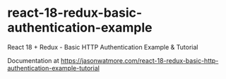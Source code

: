 # react-18-redux-basic-authentication-example

React 18 + Redux - Basic HTTP Authentication Example & Tutorial

Documentation at https://jasonwatmore.com/react-18-redux-basic-http-authentication-example-tutorial